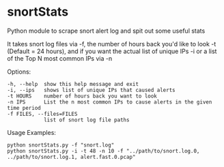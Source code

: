 # snortStats
Python module to scrape snort alert log and spit out some useful stats

It takes snort log files via -f, the number of hours back you'd like to look -t (Default = 24 hours), and if you want the actual list of unique IPs -i or a list of the Top N most common IPs via -n

Options:
```
-h, --help  show this help message and exit
-i, --ips   shows list of unique IPs that caused alerts
-t HOURS    number of hours back you want to look
-n IPS      List the n most common IPs to cause alerts in the given time period
-f FILES, --files=FILES
       		list of snort log file paths
```

Usage Examples:
```
python snortStats.py -f "snort.log"
python snortStats.py -i -t 48 -n 10 -f "../path/to/snort.log.0, ../path/to/snort.log.1, alert.fast.0.pcap"
